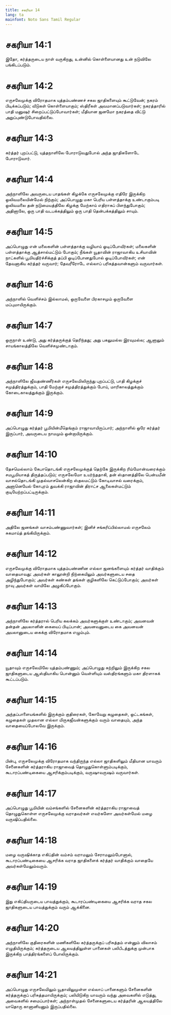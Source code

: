 ```yaml
---
title: சகரியா 14
lang: ta
mainfont: Noto Sans Tamil Regular
---
```


# சகரியா 14:1

இதோ, கர்த்தருடைய நாள் வருகிறது, உன்னில் கொள்ளையானது உன் நடுவிலே பங்கிடப்படும்.

# சகரியா 14:2

எருசலேமுக்கு விரோதமாக யுத்தம்பண்ணச் சகல ஜாதிகளையும் கூட்டுவேன்; நகரம் பிடிக்கப்படும்; வீடுகள் கொள்ளையாகும்; ஸ்திரீகள் அவமானப்படுவார்கள்; நகரத்தாரில் பாதி மனுஷர் சிறைப்பட்டுப்போவார்கள்; மீதியான ஜனமோ நகரத்தை விட்டு அறுப்புண்டுபோவதில்லை.

# சகரியா 14:3

கர்த்தர் புறப்பட்டு, யுத்தநாளிலே போராடுவதுபோல் அந்த ஜாதிகளோடே போராடுவார்.

# சகரியா 14:4

அந்நாளிலே அவருடைய பாதங்கள் கிழக்கே எருசலேமுக்கு எதிரே இருக்கிற ஒலிவமலையின்மேல் நிற்கும்; அப்பொழுது மகா பெரிய பள்ளத்தாக்கு உண்டாகும்படி ஒலிவமலை தன் நடுமையத்திலே கிழக்கு மேற்காய் எதிராகப் பிளந்துபோகும்; அதினாலே, ஒரு பாதி வடபக்கத்திலும் ஒரு பாதி தென்பக்கத்திலும் சாயும்.

# சகரியா 14:5

அப்பொழுது என் மலைகளின் பள்ளத்தாக்கு வழியாய் ஓடிப்போவீர்கள்; மலைகளின் பள்ளத்தாக்கு ஆத்சால்மட்டும் போகும்; நீங்கள் யூதாவின் ராஜாவாகிய உசியாவின் நாட்களில் பூமியதிர்ச்சிக்குத் தப்பி ஓடிப்போனதுபோல் ஓடிப்போவீர்கள்; என் தேவனாகிய கர்த்தர் வருவார்; தேவரீரோடே எல்லாப் பரிசுத்தவான்களும் வருவார்கள்.

# சகரியா 14:6

அந்நாளில் வெளிச்சம் இல்லாமல், ஒருவேளை பிரகாசமும் ஒருவேளை மப்புமாயிருக்கும்.

# சகரியா 14:7

ஒருநாள் உண்டு, அது கர்த்தருக்குத் தெரிந்தது; அது பகலுமல்ல இரவுமல்ல; ஆனாலும் சாயங்காலத்திலே வெளிச்சமுண்டாகும்.

# சகரியா 14:8

அந்நாளிலே ஜீவதண்ணீர்கள் எருசலேமிலிருந்து புறப்பட்டு, பாதி கிழக்குச் சமுத்திரத்துக்கும், பாதி மேற்குச் சமுத்திரத்துக்கும் போய், மாரிகாலத்துக்கும் கோடைகாலத்துக்கும் இருக்கும்.

# சகரியா 14:9

அப்பொழுது கர்த்தர் பூமியின்மீதெங்கும் ராஜாவாயிருப்பார்; அந்நாளில் ஒரே கர்த்தர் இருப்பார், அவருடைய நாமமும் ஒன்றாயிருக்கும்.

# சகரியா 14:10

தேசமெல்லாம் கேபாதொடங்கி எருசலேமுக்குத் தெற்கே இருக்கிற ரிம்மோன்வரைக்கும் சமபூமியாகத் திருத்தப்படும்; எருசலேமோ உயர்ந்ததாகி, தன் ஸ்தானத்திலே பென்யமீன் வாசல்தொடங்கி முதல்வாசலென்கிற ஸ்தலமட்டும் கோடிவாசல் வரைக்கும், அனானெயேல் கோபுரம் துவக்கி ராஜாவின் திராட்ச ஆலைகள்மட்டும் குடியேற்றப்பட்டிருக்கும்.

# சகரியா 14:11

அதிலே ஜனங்கள் வாசம்பண்ணுவார்கள்; இனிச் சங்கரிப்பில்லாமல் எருசலேம் சுகமாய்த் தங்கியிருக்கும்.

# சகரியா 14:12

எருசலேமுக்கு விரோதமாக யுத்தம்பண்ணின எல்லா ஜனங்களையும் கர்த்தர் வாதிக்கும் வாதையாவது: அவர்கள் காலூன்றி நிற்கையிலும் அவர்களுடைய சதை அழிந்துபோகும்; அவர்கள் கண்கள் தங்கள் குழிகளிலே கெட்டுப்போகும்; அவர்கள் நாவு அவர்கள் வாயிலே அழுகிப்போகும்.

# சகரியா 14:13

அந்நாளிலே கர்த்தரால் பெரிய கலக்கம் அவர்களுக்குள் உண்டாகும்; அவனவன் தன்தன் அயலானின் கையைப் பிடிப்பான்; அவனவனுடைய கை அவனவன் அயலானுடைய கைக்கு விரோதமாக எழும்பும்.

# சகரியா 14:14

யூதாவும் எருசலேமிலே யுத்தம்பண்ணும்; அப்பொழுது சுற்றிலும் இருக்கிற சகல ஜாதிகளுடைய ஆஸ்தியாகிய பொன்னும் வெள்ளியும் வஸ்திரங்களும் மகா திரளாகக் கூட்டப்படும்.

# சகரியா 14:15

அந்தப்பாளையங்களில் இருக்கும் குதிரைகள், கோவேறு கழுதைகள், ஒட்டகங்கள், கழுதைகள் முதலான எல்லா மிருகஜீவன்களுக்கும் வரும் வாதையும், அந்த வாதையைப்போலவே இருக்கும்.

# சகரியா 14:16

பின்பு, எருசலேமுக்கு விரோதமாக வந்திருந்த எல்லா ஜாதிகளிலும் மீதியான யாவரும் சேனைகளின் கர்த்தராகிய ராஜாவைத் தொழுதுகொள்ளும்படிக்கும், கூடாரப்பண்டிகையை ஆசரிக்கும்படிக்கும், வருஷாவருஷம் வருவார்கள்.

# சகரியா 14:17

அப்பொழுது பூமியின் வம்சங்களில் சேனைகளின் கர்த்தராகிய ராஜாவைத் தொழுதுகொள்ள எருசலேமுக்கு வராதவர்கள் எவர்களோ அவர்கள்மேல் மழை வருஷிப்பதில்லை.

# சகரியா 14:18

மழை வருஷிக்காத எகிப்தின் வம்சம் வராமலும் சேராமலும்போனால், கூடாரப்பண்டிகையை ஆசரிக்க வராத ஜாதிகளைக் கர்த்தர் வாதிக்கும் வாதையே அவர்கள்மேலும்வரும்.

# சகரியா 14:19

இது எகிப்தியருடைய பாவத்துக்கும், கூடாரப்பண்டிகையை ஆசரிக்க வராத சகல ஜாதிகளுடைய பாவத்துக்கும் வரும் ஆக்கினை.

# சகரியா 14:20

அந்நாளிலே குதிரைகளின் மணிகளிலே கர்த்தருக்குப் பரிசுத்தம் என்னும் விலாசம் எழுதியிருக்கும்; கர்த்தருடைய ஆலயத்திலுள்ள பானைகள் பலிபீடத்துக்கு முன்பாக இருக்கிற பாத்திரங்களைப் போலிருக்கும்.

# சகரியா 14:21

அப்பொழுது எருசலேமிலும் யூதாவிலுமுள்ள எல்லாப் பானைகளும் சேனைகளின் கர்த்தருக்குப் பரிசுத்தமாயிருக்கும்; பலியிடுகிற யாவரும் வந்து அவைகளில் எடுத்து, அவைகளில் சமைப்பார்கள்; அந்நாள்முதல் சேனைகளுடைய கர்த்தரின் ஆலயத்திலே யாதொரு கானானியனும் இருப்பதில்லை.

